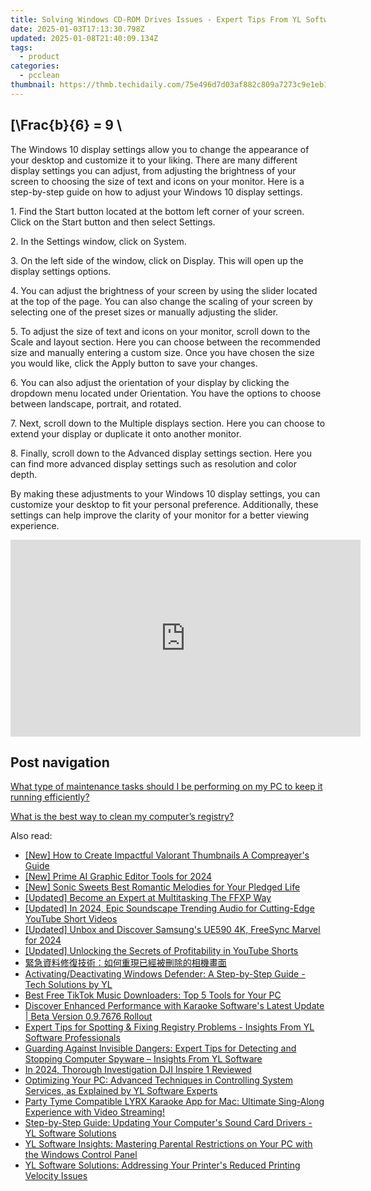 ```yaml
---
title: Solving Windows CD-ROM Drives Issues - Expert Tips From YL Software Experts
date: 2025-01-03T17:13:30.798Z
updated: 2025-01-08T21:40:09.134Z
tags:
  - product
categories:
  - pcclean
thumbnail: https://thmb.techidaily.com/75e496d7d03af882c809a7273c9e1eb1d9baeae9a3a5a4a6ed566b778061c9ff.png
---
```


## \[\Frac{b}{6} = 9 \

The Windows 10 display settings allow you to change the appearance of your desktop and customize it to your liking. There are many different display settings you can adjust, from adjusting the brightness of your screen to choosing the size of text and icons on your monitor. Here is a step-by-step guide on how to adjust your Windows 10 display settings. 

1\. Find the Start button located at the bottom left corner of your screen. Click on the Start button and then select Settings.

2\. In the Settings window, click on System.

3\. On the left side of the window, click on Display. This will open up the display settings options. 

4\. You can adjust the brightness of your screen by using the slider located at the top of the page. You can also change the scaling of your screen by selecting one of the preset sizes or manually adjusting the slider.

5\. To adjust the size of text and icons on your monitor, scroll down to the Scale and layout section. Here you can choose between the recommended size and manually entering a custom size. Once you have chosen the size you would like, click the Apply button to save your changes.

6\. You can also adjust the orientation of your display by clicking the dropdown menu located under Orientation. You have the options to choose between landscape, portrait, and rotated.

7\. Next, scroll down to the Multiple displays section. Here you can choose to extend your display or duplicate it onto another monitor.

8\. Finally, scroll down to the Advanced display settings section. Here you can find more advanced display settings such as resolution and color depth. 

By making these adjustments to your Windows 10 display settings, you can customize your desktop to fit your personal preference. Additionally, these settings can help improve the clarity of your monitor for a better viewing experience.

<!-- affiliate ads begin -->
<iframe width="560" height="315" src="https://www.youtube.com/embed/UJJbj1vbzs8?si=X3zd8thLJKprfuEa" title="YouTube video player" frameborder="0" allow="accelerometer; autoplay; clipboard-write; encrypted-media; gyroscope; picture-in-picture; web-share" referrerpolicy="strict-origin-when-cross-origin" allowfullscreen></iframe>
<!-- affiliate ads end -->

## Post navigation

[What type of maintenance tasks should I be performing on my PC to keep it running efficiently?](https://tools.techidaily.com/pcclean/products/)

[What is the best way to clean my computer’s registry?](https://tools.techidaily.com/pcclean/products/)

<ins class="adsbygoogle"
     style="display:block"
     data-ad-format="autorelaxed"
     data-ad-client="ca-pub-7571918770474297"
     data-ad-slot="1223367746"></ins>

<ins class="adsbygoogle"
     style="display:block"
     data-ad-client="ca-pub-7571918770474297"
     data-ad-slot="8358498916"
     data-ad-format="auto"
     data-full-width-responsive="true"></ins>

<span class="atpl-alsoreadstyle">Also read:</span>
<div><ul>
<li><a href="https://youtube-docs.techidaily.com/ow-to-create-impactful-valorant-thumbnails-a-compreayers-guide/"><u>[New] How to Create Impactful Valorant Thumbnails A Compreayer's Guide</u></a></li>
<li><a href="https://fox-info.techidaily.com/new-prime-ai-graphic-editor-tools-for-2024/"><u>[New] Prime AI Graphic Editor Tools for 2024</u></a></li>
<li><a href="https://fox-hovers.techidaily.com/new-sonic-sweets-best-romantic-melodies-for-your-pledged-life/"><u>[New] Sonic Sweets Best Romantic Melodies for Your Pledged Life</u></a></li>
<li><a href="https://fox-helps.techidaily.com/updated-become-an-expert-at-multitasking-the-ffxp-way/"><u>[Updated] Become an Expert at Multitasking The FFXP Way</u></a></li>
<li><a href="https://facebook-video-share.techidaily.com/updated-in-2024-epic-soundscape-trending-audio-for-cutting-edge-youtube-short-videos/"><u>[Updated] In 2024, Epic Soundscape Trending Audio for Cutting-Edge YouTube Short Videos</u></a></li>
<li><a href="https://fox-helps.techidaily.com/updated-unbox-and-discover-samsungs-ue590-4k-freesync-marvel-for-2024/"><u>[Updated] Unbox and Discover Samsung's UE590 4K, FreeSync Marvel for 2024</u></a></li>
<li><a href="https://facebook-video-share.techidaily.com/updated-unlocking-the-secrets-of-profitability-in-youtube-shorts/"><u>[Updated] Unlocking the Secrets of Profitability in YouTube Shorts</u></a></li>
<li><a href="https://win-latest.techidaily.com/57ek5ocl6loh5paz5lplusu5b6p5oqa6kgt77ya5aac5l2v6yen54plusplus5bey57at6kkr5yiq6zmk55qe55u45qmf55wr6z2i/"><u>緊急資料修復技術：如何重現已經被刪除的相機畫面</u></a></li>
<li><a href="https://win-hot.techidaily.com/activatingdeactivating-windows-defender-a-step-by-step-guide-tech-solutions-by-yl/"><u>Activating/Deactivating Windows Defender: A Step-by-Step Guide - Tech Solutions by YL</u></a></li>
<li><a href="https://win-exceptional.techidaily.com/best-free-tiktok-music-downloaders-top-5-tools-for-your-pc/"><u>Best Free TikTok Music Downloaders: Top 5 Tools for Your PC</u></a></li>
<li><a href="https://win-hot.techidaily.com/discover-enhanced-performance-with-karaoke-softwares-latest-update-beta-version-097676-rollout/"><u>Discover Enhanced Performance with Karaoke Software's Latest Update | Beta Version 0.9.7676 Rollout</u></a></li>
<li><a href="https://win-hot.techidaily.com/expert-tips-for-spotting-and-fixing-registry-problems-insights-from-yl-software-professionals/"><u>Expert Tips for Spotting & Fixing Registry Problems - Insights From YL Software Professionals</u></a></li>
<li><a href="https://win-hot.techidaily.com/guarding-against-invisible-dangers-expert-tips-for-detecting-and-stopping-computer-spyware-insights-from-yl-software/"><u>Guarding Against Invisible Dangers: Expert Tips for Detecting and Stopping Computer Spyware – Insights From YL Software</u></a></li>
<li><a href="https://fox-boxes.techidaily.com/in-2024-thorough-investigation-dji-inspire-1-reviewed/"><u>In 2024, Thorough Investigation DJI Inspire 1 Reviewed</u></a></li>
<li><a href="https://win-hot.techidaily.com/optimizing-your-pc-advanced-techniques-in-controlling-system-services-as-explained-by-yl-software-experts/"><u>Optimizing Your PC: Advanced Techniques in Controlling System Services, as Explained by YL Software Experts</u></a></li>
<li><a href="https://win-hot.techidaily.com/party-tyme-compatible-lyrx-karaoke-app-for-mac-ultimate-sing-along-experience-with-video-streaming/"><u>Party Tyme Compatible LYRX Karaoke App for Mac: Ultimate Sing-Along Experience with Video Streaming!</u></a></li>
<li><a href="https://win-hot.techidaily.com/step-by-step-guide-updating-your-computers-sound-card-drivers-yl-software-solutions/"><u>Step-by-Step Guide: Updating Your Computer's Sound Card Drivers - YL Software Solutions</u></a></li>
<li><a href="https://win-hot.techidaily.com/yl-software-insights-mastering-parental-restrictions-on-your-pc-with-the-windows-control-panel/"><u>YL Software Insights: Mastering Parental Restrictions on Your PC with the Windows Control Panel</u></a></li>
<li><a href="https://win-hot.techidaily.com/yl-software-solutions-addressing-your-printers-reduced-printing-velocity-issues/"><u>YL Software Solutions: Addressing Your Printer's Reduced Printing Velocity Issues</u></a></li>
</ul></div>

